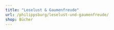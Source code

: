```yaml
---
title: "Leselust & Gaumenfreude"
url: /philippsburg/leselust-und-gaumenfreude/
shop: Bücher
---
```

